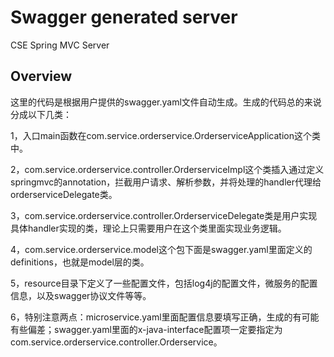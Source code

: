 # Swagger generated server

CSE Spring MVC Server


## Overview
这里的代码是根据用户提供的swagger.yaml文件自动生成。生成的代码总的来说分成以下几类：

1，入口main函数在com.service.orderservice.OrderserviceApplication这个类中。

2，com.service.orderservice.controller.OrderserviceImpl这个类插入通过定义springmvc的annotation，拦截用户请求、解析参数，并将处理的handler代理给orderserviceDelegate类。

3，com.service.orderservice.controller.OrderserviceDelegate类是用户实现具体handler实现的类，理论上只需要用户在这个类里面实现业务逻辑。

4，com.service.orderservice.model这个包下面是swagger.yaml里面定义的definitions，也就是model层的类。

5，resource目录下定义了一些配置文件，包括log4j的配置文件，微服务的配置信息，以及swagger协议文件等等。

6，特别注意两点：microservice.yaml里面配置信息要填写正确，生成的有可能有些偏差；swagger.yaml里面的x-java-interface配置项一定要指定为com.service.orderservice.controller.Orderservice。